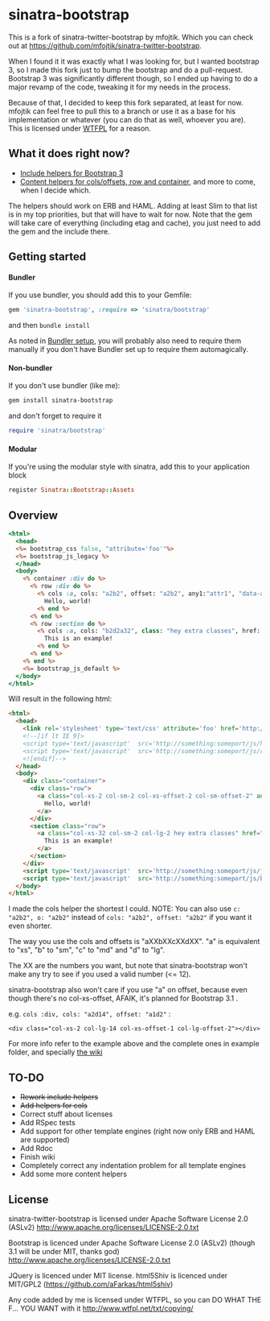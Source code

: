 sinatra-bootstrap
=================

This is a fork of sinatra-twitter-bootstrap by mfojtik. Which you can check out at https://github.com/mfojtik/sinatra-twitter-bootstrap.

When I found it it was exactly what I was looking for, but I wanted bootstrap 3, so I made this fork just to bump the bootstrap and do a pull-request.
Bootstrap 3 was significantly different though, so I ended up having to do a major revamp of the code, tweaking it for my needs in the process. 

Because of that, I decided to keep this fork separated, at least for now. mfojtik can feel free to pull this to a branch or use it as a base for his implementation or whatever (you can do that as well, whoever you are). This is licensed under [WTFPL](http://www.wtfpl.net/txt/copying/) for a reason.

What it does right now?
-----------------------

 * [Include helpers for Bootstrap 3](https://github.com/mateusmedeiros/sinatra-bootstrap/wiki/Include-helpers)
 * [Content helpers for cols/offsets, row and container](https://github.com/mateusmedeiros/sinatra-bootstrap/wiki/Content-helpers), and more to come, when I decide which.
  
The helpers should work on ERB and HAML. Adding at least Slim to that list is in my top priorities, but that will have to wait for now.
Note that the gem will take care of everything (including etag and cache), you just need to add the gem and the include there.

Getting started
---------------


#### Bundler

If you use bundler, you should add this to your Gemfile:

```ruby
gem 'sinatra-bootstrap', :require => 'sinatra/bootstrap'
```

and then `bundle install`

As noted in [Bundler setup](http://bundler.io/bundler_setup.html), you will probably also need to require them manually if you don't have Bundler set up to require them automagically.


#### Non-bundler

If you don't use bundler (like me):

```bash
gem install sinatra-bootstrap
```

and don't forget to require it

```ruby
require 'sinatra/bootstrap'
```

#### Modular

If you're using the modular style with sinatra, add this to your application block

```ruby
register Sinatra::Bootstrap::Assets
```


Overview
--------

```rhtml
<html>
  <head>
  <%= bootstrap_css false, "attribute='foo'"%>
  <%= bootstrap_js_legacy %>
  </head>
  <body>
    <% container :div do %>
      <% row :div do %>
        <% cols :a, cols: "a2b2", offset: "a2b2", any1:"attr1", "data-any2" => "attr2" do %>
          Hello, world!
        <% end %>
      <% end %>
      <% row :section do %>
        <% cols :a, cols: "b2d2a32", class: "hey extra classes", href: "https://github.com/mateusmedeiros/sinatra-bootstrap" do %>
          This is an example!
        <% end %>
      <% end %>
    <% end %>
    <%= bootstrap_js_default %>
  </body>
</html>
```

Will result in the following html:

```html
<html>
  <head>
    <link rel='stylesheet' type='text/css' attribute='foo' href='http://something:someport/css/bootstrap.min.css'> 
    <!--[if lt IE 9]> 
    <script type='text/javascript'  src='http://something:someport/js/html5.js'></script>
    <script type='text/javascript'  src='http://something:someport/js/respond.min.js'></script> 
    <![endif]--> 
  </head>
  <body>
    <div class="container">
      <div class="row">
        <a class="col-xs-2 col-sm-2 col-xs-offset-2 col-sm-offset-2" any1="attr1" data-any2="attr2">
          Hello, world!
        </a>
      </div>
      <section class="row">
        <a class="col-xs-32 col-sm-2 col-lg-2 hey extra classes" href="https://github.com/mateusmedeiros/sinatra-bootstrap">
          This is an example!
        </a>
      </section>
    </div>
    <script type='text/javascript'  src='http://something:someport/js/jquery.min.js'></script>
    <script type='text/javascript'  src='http://something:someport/js/bootstrap.min.js'></script>
  </body>
</html>
```

I made the cols helper the shortest I could.
NOTE: You can also use `c: "a2b2", o: "a2b2"` instead of `cols: "a2b2", offset: "a2b2"` if you want it even shorter. 

The way you use the cols and offsets is "aXXbXXcXXdXX". 
"a" is equivalent to "xs", "b" to "sm", "c" to "md" and "d" to "lg".

The XX are the numbers you want, but note that sinatra-bootstrap won't make any try to see if you used a valid number (<= 12).

sinatra-bootstrap also won't care if you use "a" on offset, because even though there's no col-xs-offset, AFAIK, it's planned for Bootstrap 3.1 .

e.g. 
`cols :div, cols: "a2d14", offset: "a1d2"` :

 `<div class="col-xs-2 col-lg-14 col-xs-offset-1 col-lg-offset-2"></div>`

For more info refer to the example above and the complete ones in example folder, and specially [the wiki](https://github.com/mateusmedeiros/sinatra-bootstrap/wiki)


TO-DO
-----

 * ~~Rework include helpers~~
 * ~~Add helpers for cols~~
 * Correct stuff about licenses
 * Add RSpec tests
 * Add support for other template engines (right now only ERB and HAML are supported)
 * Add Rdoc
 * Finish wiki
 * Completely correct any indentation problem for all template engines
 * Add some more content helpers


License
-------


sinatra-twitter-bootstrap is licensed under Apache Software License 2.0 (ASLv2)
http://www.apache.org/licenses/LICENSE-2.0.txt

Bootstrap is licenced under Apache Software License 2.0 (ASLv2) (though 3.1 will be under MIT, thanks god)
http://www.apache.org/licenses/LICENSE-2.0.txt

JQuery is licenced under MIT license.
html5Shiv is licenced under MIT/GPL2 (https://github.com/aFarkas/html5shiv)

Any code added by me is licensed under WTFPL, so you can DO WHAT THE F... YOU WANT with it
http://www.wtfpl.net/txt/copying/


